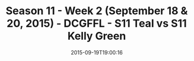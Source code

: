 ---
title: Season 11 - Week 2 (September 18 & 20, 2015) - DCGFFL - S11 Teal vs S11 Kelly
  Green
teams-score:
- team: _teams/s11-teal.md
  score: 34
- team: _teams/s11-kelly-green.md
  score: 7
mvp: Brett Chambers (Teal), Peter Sima (Kelly)
game-ball: ''
season: 11
week: 2
date: '2015-09-19T19:00:16'
pageid: season-xi-week-2-941-vs-944
---